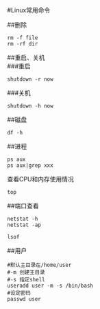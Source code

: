 #Linux常用命令

##删除
```
rm -f file  
rm -rf dir  
```

##重启、关机  
###重启  
```
shutdown -r now
```
###关机
```
shutdown -h now
```

##磁盘
```
df -h
```  

##进程
```
ps aux  
ps aux|grep xxx  
```

查看CPU和内存使用情况 
```
top
```  

##端口查看
```
netstat -h
netstat -ap

lsof
```

##用户
```
#默认主目录在/home/user
#-m 创建主目录
#-s 指定shell
useradd user -m -s /bin/bash
#设定密码
passwd user
```
